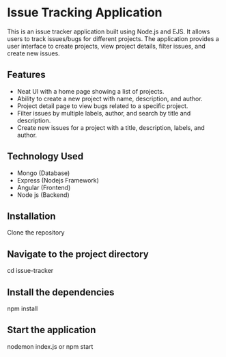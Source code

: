 # Issue Tracking Application

This is an issue tracker application built using Node.js and EJS. It allows users to track issues/bugs for different projects. The application provides a user interface to create projects, view project details, filter issues, and create new issues.

## Features
- Neat UI with a home page showing a list of projects.
- Ability to create a new project with name, description, and author.
- Project detail page to view bugs related to a specific project.
- Filter issues by multiple labels, author, and search by title and description.
- Create new issues for a project with a title, description, labels, and author.

## Technology Used

- Mongo (Database)
-  Express (Nodejs Framework)
- Angular (Frontend)
- Node js (Backend)

## Installation
Clone the repository

## Navigate to the project directory
cd issue-tracker

## Install the dependencies
npm install

## Start the application
nodemon index.js or
npm start



